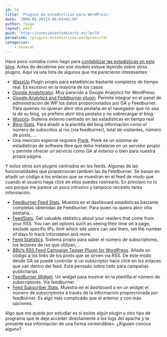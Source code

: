 ```yaml
---
id: 74
title: 'Plugins de estadísticas para WordPress'
date: '2009-05-20T13:06:04+02:00'
author: fpuga
layout: post
guid: 'http://conocimientoabierto.es/?p=74'
permalink: /plugins-estadisticas-wordpress/74/
categories:
    - General
---
```


Hace poco contaba como hago para [contabilizar las estadísticas en este blog](http://conocimientoabierto.es/estadisticas-wordpress/66/). Antes de decidirme por ese modelo estuve leyendo sobre otros plugins. Aquí va una lista de algunos que me parecieron interesantes:

- [WassUp](http://www.rubendomfer.com/blog/2008/07/09/plugins-para-mostrar-estadsticas-en-wordpress/) Plugin propio para estadísticas bastante completos de tiempo real. Es excesivo en la mayoría de los casos
- [Google Analyticator](http://wordpress.org/extend/plugins/google-analyticator/). Muy parecido a Google Analytics for WordPress.
- [Google Analytics and Feddburner plugin](//pixelco.us/blog/3-utilidades-para-analizar-el-trafico-del-blog-desde-el-panel-de-administracion/). Permite integrar en el panel de administración de WP los datos proporcionados por GA y Feedburner. Para quienes no quieran abrir otra pestaña en el navegador que no sea la de su blog, yo prefiero abrir otra pestaña y no sobrecargar el blog.
- [Woopra](http://www.mp3dseo.com/sigue-las-estadisticas-de-tu-blog-con-woopra/). Sistema externo centrado en las estadísticas en tiempo real
- [Blog-Stats](http://pixelco.us/blog/blog-stats-no-es-plugin-mas-de-estadisticas-para-wordpress/). Para añadir a la plantilla del blog información como el número de subscritos al rss (via feedburner), total de visitantes, número de posts, …
- Una mención especial requiere [Piwik](http://pixelco.us/blog/analiza-el-trafico-de-tus-sitios-con-piwik/). Piwik es un sistema de estadísticas de software libre que debe instalarse en un servidor propio y permite ofrecer un servicio como GA al exterior o bien para nuestra propia página.

Y estos otros son plugins centrados en los feeds. Algunas de las funcionalidades que proporcionan también las da Feedburner. Se basan en añadir un código a los enlaces que se muestran en el feed de modo que cuando el usuario haga click en ellos puedes rastrearlo. En principio no lo uso porque me parece un poco intrusivo y tampoco necesito tanta información.

- [Feedburner Feed Stats](http://wordpress.org/extend/plugins/feed-stats-plugin/). Muestra en el dashboard estadísticas bastante completas obtenidas de Feedburner. Para quien no quiera abrir otra pestaña…
- [FeedStats](http://wordpress.org/extend/plugins/feedstats-de). Get valuable statistics about your readers that come from your RSS. You can set options such as seeing their time on a page, exclude specific IPs, limit which site users can see them, set the number of days to track information and more.
- [Feed Statistics](http://wordpress.org/extend/plugins/wordpress-feed-statistics/). Sistema propio para saber el número de subscriptores, los lectores de rss que utilizan,…
- [BBU’s RSS Feed Campaign Tagger Plugin for WordPress](http://wordpress.org/extend/plugins/bbus-rss-feed-campaign-tagger/). Añade un código a los links de los posts que se sirven via RSS. De este modo desde GA se puede controlar si un subscriptor hace click en los enlaces que van dentro del feed. Está pensado sobre todo para campañas publicitarias
- [FeedBurner Widget](http://wordpress.org/extend/plugins/feedburner-widget/). Un widget para mostrar en la plantilla el número de subscriptores. Via feedburner.
- [Feed Subscriber Stats](http://wordpress.org/extend/plugins/feed-subscriber-stats). Muestra en el dashboard o en un widget el número de subscriptores a través de la información proporcionada por feedburner. Es algo más complicado que el anterior y con más opciones.

Algo que me queda por estudiar es si existe algún plugin u otro tipo de programa que te deje acceder directamente a los logs del apache y te presente esa información de una forma «entendible». ¿Alguien conoce alguno?